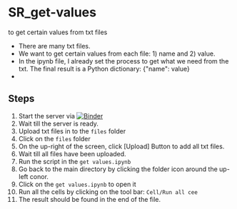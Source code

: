 # SR_get-values
to get certain values from txt files

- There are many txt files.
- We want to get certain values from each file: 1) name and 2) value.
- In the ipynb file, I already set the process to get what we need from the txt. The final result is a Python dictionary: {"name": value}
- 

## Steps
1. Start the server via [![Binder](https://mybinder.org/badge_logo.svg)](https://mybinder.org/v2/gh/wudaudau/SR_get-values/main)
2. Wait till the server is ready.
3. Upload txt files in to the `files` folder
  1. Click on the `files` folder
  2. On the up-right of the screen, click [Upload] Button to add all txt files.
  3. Wait till all files have been uploaded.
4. Run the script in the `get values.ipynb`
  1. Go back to the main directory by clicking the folder icon around the up-left conor.
  2. Click on the `get values.ipynb` to open it
  3. Run all the cells by clicking on the tool bar: `Cell/Run all cee`
  4. The result should be found in the end of the file.
